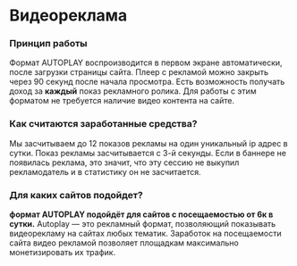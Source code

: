 # Видеореклама

### Принцип работы

Формат AUTOPLAY воспроизводится в первом экране автоматически, после загрузки страницы сайта. Плеер с рекламой можно закрыть через 90 секунд после начала просмотра. Есть возможность получать доход за **каждый** показ рекламного ролика. Для работы с этим форматом не требуется наличие видео контента на сайте.

### Как считаются заработанные средства?

Мы засчитываем до 12 показов рекламы на один уникальный ip адрес в сутки. Показ рекламы засчитывается с 3-й секунды. Если в баннере не появилась реклама, это значит, что эту сессию не выкупил рекламодатель и в статистику он не засчитается.

### Для каких сайтов подойдет?

**формат AUTOPLAY подойдёт для сайтов с посещаемостью от 6к в сутки.** Autoplay — это рекламный формат, позволяющий показывать видеорекламу на сайтах любых тематик. Заработок на посещаемости сайта видео рекламой позволяет площадкам максимально монетизировать их трафик.
